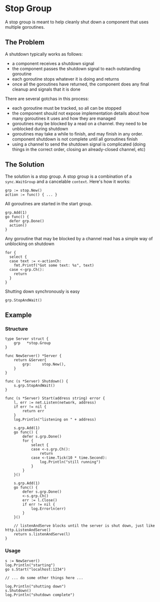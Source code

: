 # Stop Group

A stop group is meant to help cleanly shut down a component that uses multiple goroutines. 


## The Problem

A shutdown typically works as follows:

- a component receives a shutdown signal
- the component passes the shutdown signal to each outstanding goroutine
- each goroutine stops whatever it is doing and returns
- once all the goroutines have returned, the component does any final cleanup and signals that it is done

There are several gotchas in this process:

- each goroutine must be tracked, so all can be stopped
- the component should not expose implementation details about how many goroutines it uses and how they are managed
- goroutines may be blocked by a read on a channel. they need to be unblocked during shutdown
- goroutines may take a while to finish, and may finish in any order. component shutdown is not complete until all goroutines finish
- using a channel to send the shutdown signal is complicated (doing things in the correct order, closing an already-closed channel, etc)


## The Solution

The solution is a stop group. A stop group is a combination of a `sync.WaitGroup` and a cancelable `context`. Here's how it works:

```
grp := stop.New()
action := func() { ... }
```

All goroutines are started in the start group.

```
grp.Add(1)
go func() {
  defer grp.Done()
  action()
}
```


Any goroutine that may be blocked by a channel read has a simple way of unblocking on shutdown

```
for {
  select {
  case text := <-actionCh:
    fmt.Printf("Got some text: %s", text)
  case <-grp.Ch():
    return
  }
}
```


Shutting down synchronously is easy

```
grp.StopAndWait()
```


## Example

### Structure

```
type Server struct {
	grp   *stop.Group
}

func NewServer() *Server {
	return &Server{
		grp:     stop.New(),
	}
}

func (s *Server) Shutdown() {
	s.grp.StopAndWait()
}

func (s *Server) Start(address string) error {
	l, err := net.Listen(network, address)
	if err != nil {
		return err
	}
	log.Println("listening on " + address)

	s.grp.Add(1)
	go func() {
		defer s.grp.Done()
		for {
			select {
			case <-s.grp.Ch():
				return
			case <-time.Tick(10 * time.Second):
				log.Println("still running")
			}
		}
	}()

	s.grp.Add(1)
	go func() {
		defer s.grp.Done()
		<-s.grp.Ch()
		err := l.Close()
		if err != nil {
			log.Errorln(err)
		}
	}()

	// listenAndServe blocks until the server is shut down, just like http.ListenAndServe()
	return s.listenAndServe(l)
}
```

### Usage

```
s := NewServer()
log.Println("starting")
go s.Start("localhost:1234")

// ... do some other things here ...

log.Println("shutting down")
s.Shutdown()
log.Println("shutdown complete")
```
